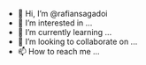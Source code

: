 - 👋 Hi, I’m @rafiansagadoi
- 👀 I’m interested in ...
- 🌱 I’m currently learning ...
- 💞️ I’m looking to collaborate on ...
- 📫 How to reach me ...

<!---
rafiansagadoi/rafiansagadoi is a ✨ special ✨ repository because its `README.md` (this file) appears on your GitHub profile.
You can click the Preview link to take a look at your changes.
--->
